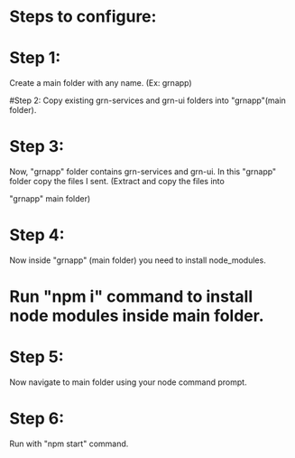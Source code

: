 Steps to configure: 
======================

# Step 1: 
Create a main folder with any name. (Ex: grnapp)

#Step 2:
Copy existing grn-services and grn-ui folders into "grnapp"(main folder).

# Step 3:

 Now, "grnapp" folder contains grn-services and grn-ui. In this "grnapp" folder copy the files I sent. (Extract and copy the files into 

"grnapp" main folder)


# Step 4:
Now inside "grnapp" (main folder) you need to install node_modules. 

# Run "npm i" command to install node modules inside main folder. 


# Step 5:
Now  navigate to main folder using your node command prompt.

# Step 6:

Run with  "npm start" command.


